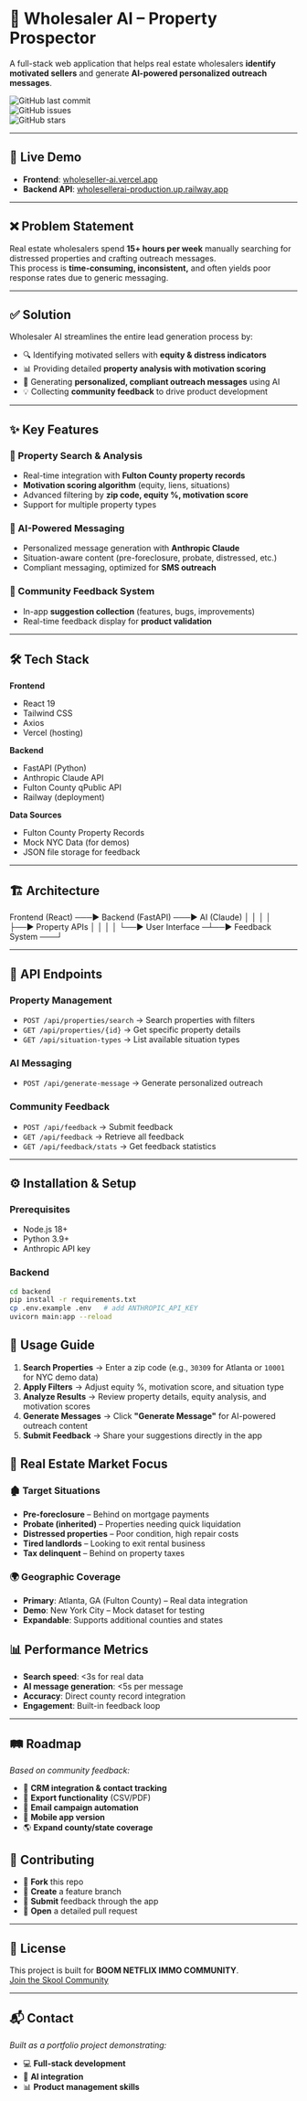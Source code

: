# 🏡 Wholesaler AI – Property Prospector

A full-stack web application that helps real estate wholesalers **identify motivated sellers** and generate **AI-powered personalized outreach messages**.

![GitHub last commit](https://img.shields.io/github/last-commit/WolbuzD/wholeseller_ai)  
![GitHub issues](https://img.shields.io/github/issues/WolbuzD/wholeseller_ai)  
![GitHub stars](https://img.shields.io/github/stars/WolbuzD/wholeseller_ai?style=social)

---

## 🚀 Live Demo

- **Frontend**: [wholeseller-ai.vercel.app](https://wholeseller-ai.vercel.app)  
- **Backend API**: [wholesellerai-production.up.railway.app](https://wholesellerai-production.up.railway.app)

---

## ❌ Problem Statement

Real estate wholesalers spend **15+ hours per week** manually searching for distressed properties and crafting outreach messages.  
This process is **time-consuming, inconsistent,** and often yields poor response rates due to generic messaging.

---

## ✅ Solution

Wholesaler AI streamlines the entire lead generation process by:

- 🔍 Identifying motivated sellers with **equity & distress indicators**  
- 📊 Providing detailed **property analysis with motivation scoring**  
- 🤖 Generating **personalized, compliant outreach messages** using AI  
- 💡 Collecting **community feedback** to drive product development  

---

## ✨ Key Features

### 🔎 Property Search & Analysis
- Real-time integration with **Fulton County property records**  
- **Motivation scoring algorithm** (equity, liens, situations)  
- Advanced filtering by **zip code, equity %, motivation score**  
- Support for multiple property types  

### 🤖 AI-Powered Messaging
- Personalized message generation with **Anthropic Claude**  
- Situation-aware content (pre-foreclosure, probate, distressed, etc.)  
- Compliant messaging, optimized for **SMS outreach**  

### 👥 Community Feedback System
- In-app **suggestion collection** (features, bugs, improvements)  
- Real-time feedback display for **product validation**  

---

## 🛠️ Tech Stack

**Frontend**
- React 19
- Tailwind CSS
- Axios
- Vercel (hosting)

**Backend**
- FastAPI (Python)
- Anthropic Claude API
- Fulton County qPublic API
- Railway (deployment)

**Data Sources**
- Fulton County Property Records  
- Mock NYC Data (for demos)  
- JSON file storage for feedback  

---

## 🏗️ Architecture

Frontend (React) ───► Backend (FastAPI) ───► AI (Claude)
│ │ │
│ ├──► Property APIs │
│ │ │
└──► User Interface ─┴──► Feedback System ───┘


---

## 🔌 API Endpoints

### Property Management
- `POST /api/properties/search` → Search properties with filters  
- `GET /api/properties/{id}` → Get specific property details  
- `GET /api/situation-types` → List available situation types  

### AI Messaging
- `POST /api/generate-message` → Generate personalized outreach  

### Community Feedback
- `POST /api/feedback` → Submit feedback  
- `GET /api/feedback` → Retrieve all feedback  
- `GET /api/feedback/stats` → Get feedback statistics  

---

## ⚙️ Installation & Setup

### Prerequisites
- Node.js 18+  
- Python 3.9+  
- Anthropic API key  

### Backend
```bash
cd backend
pip install -r requirements.txt
cp .env.example .env   # add ANTHROPIC_API_KEY
uvicorn main:app --reload
```

## 📖 Usage Guide

1. **Search Properties** → Enter a zip code (e.g., `30309` for Atlanta or `10001` for NYC demo data)  
2. **Apply Filters** → Adjust equity %, motivation score, and situation type  
3. **Analyze Results** → Review property details, equity analysis, and motivation scores  
4. **Generate Messages** → Click **"Generate Message"** for AI-powered outreach content  
5. **Submit Feedback** → Share your suggestions directly in the app  

## 🎯 Real Estate Market Focus

### 🏚️ Target Situations
- **Pre-foreclosure** – Behind on mortgage payments  
- **Probate (inherited)** – Properties needing quick liquidation  
- **Distressed properties** – Poor condition, high repair costs  
- **Tired landlords** – Looking to exit rental business  
- **Tax delinquent** – Behind on property taxes  

### 🌍 Geographic Coverage
- **Primary**: Atlanta, GA (Fulton County) – Real data integration  
- **Demo**: New York City – Mock dataset for testing  
- **Expandable**: Supports additional counties and states  

## 📊 Performance Metrics
- **Search speed**: <3s for real data  
- **AI message generation**: <5s per message  
- **Accuracy**: Direct county record integration  
- **Engagement**: Built-in feedback loop  

---

## 🛤️ Roadmap  
_Based on community feedback:_  
- 📇 **CRM integration & contact tracking**  
- 📂 **Export functionality** (CSV/PDF)  
- 📧 **Email campaign automation**  
- 📱 **Mobile app version**  
- 🌎 **Expand county/state coverage**  

## 🤝 Contributing  
- 🍴 **Fork** this repo  
- 🌱 **Create** a feature branch  
- 📝 **Submit** feedback through the app  
- 🔀 **Open** a detailed pull request  

---

## 📜 License  
This project is built for **BOOM NETFLIX IMMO COMMUNITY**.  
[Join the Skool Community](https://www.skool.com/immobilier-creatif-mamadou-129)


---

## 📬 Contact  
_Built as a portfolio project demonstrating:_  
- 💻 **Full-stack development**  
- 🤖 **AI integration**  
- 📊 **Product management skills**  

